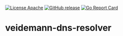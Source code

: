 [![License Apache](https://img.shields.io/github/license/nlnwa/veidemann-dns-resolver.svg)](https://github.com/nlnwa/veidemann-dns-resolver/blob/master/LICENSE)
[![GitHub release](https://img.shields.io/github/release/nlnwa/veidemann-dns-resolver.svg)](https://github.com/nlnwa/veidemann-dns-resolver/releases/latest)
[![Go Report Card](https://goreportcard.com/badge/github.com/nlnwa/veidemann-dns-resolver)](https://goreportcard.com/report/github.com/nlnwa/veidemann-dns-resolver)

# veidemann-dns-resolver
